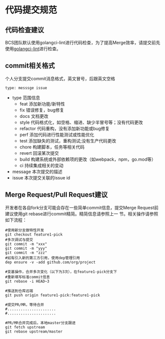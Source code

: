 # 代码提交规范

## 代码检查建议

BCS团队默认使用golangci-lint进行代码检查，为了提高Merge效率，请提交前先使用[golangci-lint](https://github.com/golangci/golangci-lint)进行检查。

## commit相关格式

个人分支提交commit消息格式，英文冒号，后跟英文空格

```
type: messsge issue
```

* type 范围信息
  * feat 添加新功能/新特性
  * fix 错误修复，bug修复
  * docs 文档更改
  * style 代码格式化，如空格、缩进、缺少半冒号等；没有代码更改
  * refactor 代码重构，没有添加新功能或bug修复
  * perf 添加代码进行性能测试或性能优化
  * test 添加缺失的测试，重构测试;没有生产代码更改
  * chore 构建脚本，任务等相关代码
  * revert 回滚某次提交
  * build 构建系统或外部依赖项的更改（如webpack，npm，go.mod等）
  * ci 持续集成相关的变动
* message 本次提交的描述 
* issue 本次提交关联的issue id

## Merge Request/Pull Request建议

开发者在各自fork分支可能会存在一些简单commit信息，提交Merge Request前建议使用git rebase进行commit精简。精简信息请参照上一
节。相关操作请参照如下流程：

```shell
#使用新分支做特性开发
git checkout feature1-pick
#多次调试与提交
git commit -m "xxx"
git commit -m "yyy"
git commit -m "zzz"
#如有引入新的第三方引用，使用dep管理引用
dep ensure -v -add github.com/org/project

#变基操作，合并多次变化（以下为3次），在feature1-pick分支下
#重新填写标准commit信息
git rebase -i HEAD~3

#推送到仓库远端
git push origin feature1-pick:feature1-pick

#提交PR/MR，等待合并
#......................
#......................

#PR/MR合并完成后，本地master分支跟进
git fetch upstream
git rebase upstream/master
```